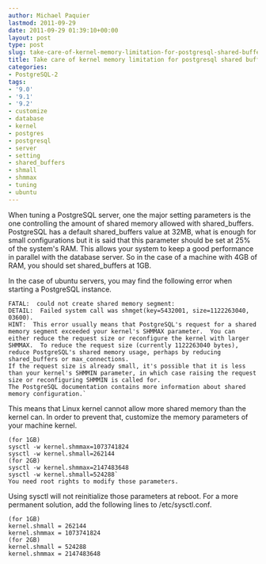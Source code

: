 ```yaml
---
author: Michael Paquier
lastmod: 2011-09-29
date: 2011-09-29 01:39:10+00:00
layout: post
type: post
slug: take-care-of-kernel-memory-limitation-for-postgresql-shared-buffers
title: Take care of kernel memory limitation for postgresql shared buffers
categories:
- PostgreSQL-2
tags:
- '9.0'
- '9.1'
- '9.2'
- customize
- database
- kernel
- postgres
- postgresql
- server
- setting
- shared_buffers
- shmall
- shmmax
- tuning
- ubuntu
---
```


When tuning a PostgreSQL server, one the major setting parameters is the one controlling the amount of shared memory allowed with shared\_buffers.
PostgreSQL has a default shared\_buffers value at 32MB, what is enough for small configurations but it is said that this parameter should be set at 25% of the system's RAM. This allows your system to keep a good performance in parallel with the database server.
So in the case of a machine with 4GB of RAM, you should set shared\_buffers at 1GB.

In the case of ubuntu servers, you may find the following error when starting a PostgreSQL instance.

    FATAL:  could not create shared memory segment:
    DETAIL:  Failed system call was shmget(key=5432001, size=1122263040, 03600).
    HINT:  This error usually means that PostgreSQL's request for a shared memory segment exceeded your kernel's SHMMAX parameter.  You can either reduce the request size or reconfigure the kernel with larger SHMMAX.  To reduce the request size (currently 1122263040 bytes), reduce PostgreSQL's shared memory usage, perhaps by reducing shared_buffers or max_connections.
    If the request size is already small, it's possible that it is less than your kernel's SHMMIN parameter, in which case raising the request size or reconfiguring SHMMIN is called for.
    The PostgreSQL documentation contains more information about shared memory configuration.`

This means that Linux kernel cannot allow more shared memory than the kernel can.
In order to prevent that, customize the memory parameters of your machine kernel.

    (for 1GB)
    sysctl -w kernel.shmmax=1073741824
    sysctl -w kernel.shmall=262144
    (for 2GB)
    sysctl -w kernel.shmmax=2147483648
    sysctl -w kernel.shmall=524288`
    You need root rights to modify those parameters.

Using sysctl will not reinitialize those parameters at reboot. For a more permanent solution, add the following lines to /etc/sysctl.conf.

    (for 1GB)
    kernel.shmall = 262144
    kernel.shmmax = 1073741824
    (for 2GB)
    kernel.shmall = 524288
    kernel.shmmax = 2147483648
